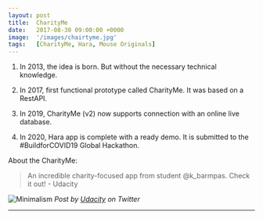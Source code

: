 ```yaml
---
layout: post
title:  CharityMe
date:   2017-08-30 09:00:00 +0000
image:  '/images/chairtyme.jpg'
tags:   [CharityMe, Hara, Mouse Originals]
---
```


1) In 2013, the idea is born. But without the necessary technical knowledge.

2) In 2017, first functional prototype called CharityMe. It was based on a RestAPI.

3) In 2019, CharityMe (v2) now supports connection with an online live database. 

4) In 2020, Hara app is complete with a ready demo. It is submitted to the #BuildforCOVID19 Global Hackathon.

About the CharityMe:

>An incredible charity-focused app from student @k_barmpas. Check it out! - Udacity

![Minimalism]({{site.baseurl}}/images/chairtyme.jpg)
*Post by [Udacity](https://twitter.com/udacity/status/910490482299432962?ref_src=twsrc%5Etfw%7Ctwcamp%5Etweetembed%7Ctwterm%5E910490482299432962%7Ctwgr%5E%7Ctwcon%5Es1_c10&ref_url=https%3A%2F%2Fpublish.twitter.com%2F%3Fquery%3Dhttps3A2F2Ftwitter.com2Fudacity2Fstatus2F910490482299432962widget%3DTweet) on Twitter*

***
